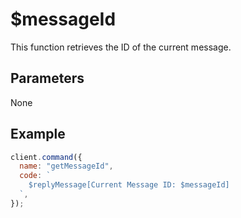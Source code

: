 # $messageId

This function retrieves the ID of the current message.

## Parameters

None

## Example

```js
client.command({
  name: "getMessageId",
  code: `
    $replyMessage[Current Message ID: $messageId]
  `,
});
```